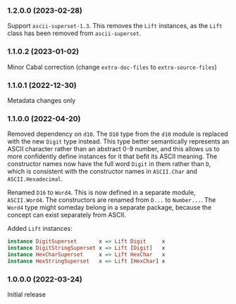 ### 1.2.0.0 (2023-02-28)

Support `ascii-superset-1.3`. This removes the `Lift` instances, as the
`Lift` class has been removed from `ascii-superset`.

### 1.1.0.2 (2023-01-02)

Minor Cabal correction (change `extra-doc-files` to `extra-source-files`)

### 1.1.0.1 (2022-12-30)

Metadata changes only

### 1.1.0.0 (2022-04-20)

Removed dependency on `d10`. The `D10` type from the `d10` module is replaced
with the new `Digit` type instead. This type better semantically represents an
ASCII character rather than an abstract 0-9 number, and this allows us to more
confidently define instances for it that befit its ASCII meaning. The
constructor names now have the full word `Digit` in them rather than `D`, which
is consistent with the constructor names in `ASCII.Char` and
`ASCII.Hexadecimal`.

Renamed `D16` to `Word4`. This is now defined in a separate module,
`ASCII.Word4`. The constructors are renamed from `D...` to `Number...`. The
`Word4` type might someday belong in a separate package, because the concept can
exist separately from ASCII.

Added `Lift` instances:

```haskell
instance DigitSuperset       x => Lift Digit     x
instance DigitStringSuperset x => Lift [Digit]   x
instance HexCharSuperset     x => Lift HexChar   x
instance HexStringSuperset   x => Lift [HexChar] x
```

### 1.0.0.0 (2022-03-24)

Initial release
